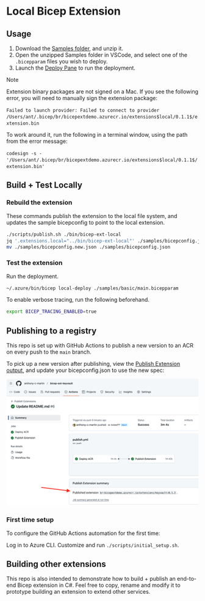 # Local Bicep Extension

## Usage

1. Download the [Samples folder](https://download-directory.github.io/?url=https%3A%2F%2Fgithub.com%2Fanthony-c-martin%2Fbicep-ext-local%2Ftree%2Fmain%2Fsamples), and unzip it.
1. Open the unzipped Samples folder in VSCode, and select one of the `.bicepparam` files you wish to deploy.
1. Launch the [Deploy Pane](https://github.com/Azure/bicep/blob/main/docs/experimental/deploy-ui.md) to run the deployment.

> [!NOTE]
> Extension binary packages are not signed on a Mac. If you see the following error, you will need to manually sign the extension package:
> 
> `Failed to launch provider: Failed to connect to provider /Users/ant/.bicep/br/bicepextdemo.azurecr.io/extensions$local/0.1.1$/extension.bin`
> 
> To work around it, run the following in a terminal window, using the path from the error message:
> 
> `codesign -s - '/Users/ant/.bicep/br/bicepextdemo.azurecr.io/extensions$local/0.1.1$/extension.bin'`

## Build + Test Locally

### Rebuild the extension
These commands publish the extension to the local file system, and updates the sample bicepconfig to point to the local extension.
```sh
./scripts/publish.sh ./bin/bicep-ext-local
jq '.extensions.local="../bin/bicep-ext-local"' ./samples/bicepconfig.json > ./samples/bicepconfig.new.json
mv ./samples/bicepconfig.new.json ./samples/bicepconfig.json
```

### Test the extension
Run the deployment.
```sh
~/.azure/bin/bicep local-deploy ./samples/basic/main.bicepparam
```

To enable verbose tracing, run the following beforehand.
```sh
export BICEP_TRACING_ENABLED=true
```

## Publishing to a registry
This repo is set up with GitHub Actions to publish a new version to an ACR on every push to the `main` branch.

To pick up a new version after publishing, view the [Publish Extension output](https://github.com/anthony-c-martin/bicep-ext-local/actions/workflows/publish.yml), and update your bicepconfig.json to use the new spec:

![publish extension output](./docs/publish_extension_output.png)

### First time setup
To configure the GitHub Actions automation for the first time:

Log in to Azure CLI. Customize and run `./scripts/initial_setup.sh`.

## Building other extensions

This repo is also intended to demonstrate how to build + publish an end-to-end Bicep extension in C#. Feel free to copy, rename and modify it to prototype building an extension to extend other services.